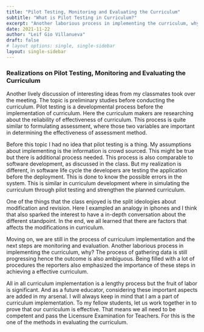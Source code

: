 ```yaml
---
title: "Pilot Testing, Monitoring and Evaluating the Curriculum"
subtitle: "What is Pilot Testing in Curriculum?"
excerpt: "Another laborious process in implementing the curriculum, why?"
date: 2021-11-22
author: "Leif Gio Villanueva"
draft: false
# layout options: single, single-sidebar
layout: single-sidebar
---
```


### Realizations on Pilot Testing, Monitoring and Evaluating the Curriculum

Another lively discussion of interesting ideas from my classmates took over the meeting. The topic is preliminary studies before conducting the curriculum. Pilot testing is a developmental process before the implementation of curriculum. Here the curriculum makers are researching about the reliability of effectiveness of curriculum. This process is quite similar to formulating assessment, where those two variables are important in determining the effectiveness of assessment method.

Before this topic I had no idea that pilot testing is a thing. My assumptions about implementing is the information is crowd sourced. This might be true but there is additional process needed. This process is also comparable to software development, as discussed in the class. But my realization is different, in software life cycle the developers are testing the application before the deployment. This is done to know the possible errors in the system. This is similar in curriculum development where in simulating the curriculum through pilot testing and strengthen the planned curriculum.

One of the things that the class enjoyed is the split ideologies about modification and revision. Here I exampled an analogy in iphones and I think that also sparked the interest to have a in-depth conversation about the different standpoint. In the end, we all learned that there are factors that affects the modifications in curriculum.

Moving on, we are still in the process of curriculum implementation and the next steps are monitoring and evaluation. Another laborious process in implementing the curriculum, why? The process of gathering data is still progressing hence the outcome is also ambiguous. Being filled with a lot of procedures the reporters also emphasized the importance of these steps in achieving a effective curriculum.

All in all curriculum implementation is a lengthy process but the fruit of labor is significant. And as a future educator, considering these important aspects are added in my arsenal. I will always keep in mind that I am a part of curriculum implementation. To my fellow students, let us work together in to prove that our curriculum is effective. That means we all need to be competent and pass the Licensure Examination for Teachers. For this is the one of the methods in evaluating the curriculum.
